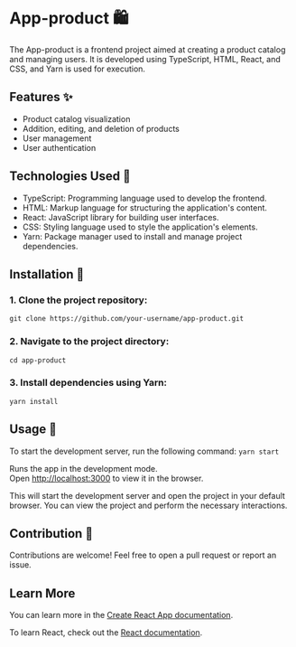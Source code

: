 # App-product 🛍️
The App-product is a frontend project aimed at creating a product catalog and managing users. It is developed using TypeScript, HTML, React, and CSS, and Yarn is used for execution.

## Features ✨

- Product catalog visualization
- Addition, editing, and deletion of products
- User management
- User authentication

## Technologies Used 🚀

- TypeScript: Programming language used to develop the frontend.
- HTML: Markup language for structuring the application's content.
- React: JavaScript library for building user interfaces.
- CSS: Styling language used to style the application's elements.
- Yarn: Package manager used to install and manage project dependencies.

## Installation 🚀

### 1. Clone the project repository:
```
git clone https://github.com/your-username/app-product.git
```

### 2. Navigate to the project directory:
```
cd app-product
```

### 3. Install dependencies using Yarn:
```
yarn install
```

## Usage 📝

To start the development server, run the following command:
`yarn start`

Runs the app in the development mode.\
Open [http://localhost:3000](http://localhost:3000) to view it in the browser.

This will start the development server and open the project in your default browser. You can view the project and perform the necessary interactions.

## Contribution 🤝
Contributions are welcome! Feel free to open a pull request or report an issue.

## Learn More

You can learn more in the [Create React App documentation](https://facebook.github.io/create-react-app/docs/getting-started).

To learn React, check out the [React documentation](https://reactjs.org/).
